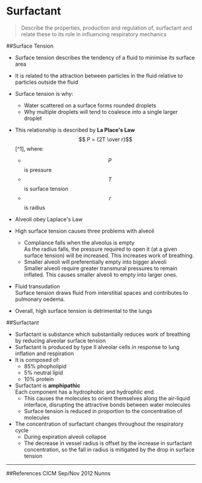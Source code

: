 # Surfactant

> Describe the properties, production and regulation of, surfactant and relate these to its role in influencing respiratory mechanics

##Surface Tension
* Surface tension describes the tendency of a fluid to minimise its surface area
* It is related to the attraction between particles in the fluid relative to particles outside the fluid
* Surface tension is why:
  * Water scattered on a surface forms rounded droplets
  * Why multiple droplets will tend to coalesce into a single larger droplet


* This relationship is described by **La Place's Law**  
$$ P = {2T \over r}$$[^1], where:
  * $$P$$ is pressure
  * $$T$$ is surface tension
  * $$r$$ is radius


* Alveoli obey Laplace's Law
* High surface tension causes three problems with alveoli
  * Compliance falls when the alveolus is empty  
  As the radius falls, the pressure required to open it (at a given surface tension) will be increased. This increases work of breathing.
  * Smaller alveoli will preferentially empty into bigger alveoli  
    Smaller alveoli require greater transmural pressures to remain inflated. This causes smaller alveoli to empty into larger ones.
 * Fluid transudation  
    Surface tension draws fluid from interstitial spaces and contributes to pulmonary oedema.
 
 
 * Overall, high surface tension is detrimental to the lungs

##Surfactant
* Surfactant is substance which substantially reduces work of breathing by reducing alveolar surface tension
* Surfactant is produced by type II alveolar cells in response to lung inflation and respiration
* It is composed of:
  *  85% phopholipid
  *  5% neutral lipid
  *  10% protein
* Surfactant is **amphipathic**  
Each component has a hydrophobic and hydrophlic end.
  * This causes the molecules to orient themselves along the air-liquid interface, disrupting the attractive bonds between water molecules
  * Surface tension is reduced in proportion to the concentration of molecules
* The concentration of surfactant changes throughout the respiratory cycle
  * During expiration alveoli collapse
  * The decrease in vessel radius is offset by the increase in surfactant concentration, so the fall in radius is mitigated by the drop in surface tension

---
##References
CICM Sep/Nov 2012
Nunns